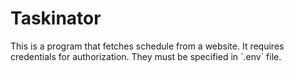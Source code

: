 # Taskinator
<p>This is a program that fetches schedule from a website. It requires credentials for authorization. They must be specified in `.env` file.</p>
